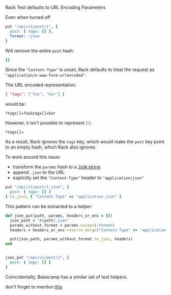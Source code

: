 Rack Test defaults to URL Encoding Parameters

Even when turned off

```ruby
put "/api/v1/post/1", {
  post: { tags: [] },
  format: :json
}
```


Will remove the entire `post` hash:

```ruby
{}
```

Since the `"Content-Type"` is unset, Rack defaults to treat the request as
`"application/x-www-form-urlencoded"`.

The URL encoded representation:

```json
{ "tags": ["foo", "bar"] }
```

would be:

```
?tags[]=foo&tags[]=bar
```

However, it isn't possible to represent `[]`:

```
?tags[]=
```

As a result, Rack ignores the `tags` key, which would make the `post` key point
to an empty hash, which Rack also ignores.

To work around this issue:

* transform the `params` hash to a [`JSON` string][rack-test]
* append `.json` to the URL
* explicitly set the `"Content-Type"` header to `"application/json"`

```ruby
put "/api/v1/post/1.json", {
  post: { tags: [] }
}.to_json, { "Content-Type" => "application.json" }
```

This pattern can be extracted to a helper:

```ruby
def json_put(path, params, headers_or_env = {})
  json_path = "#{path}.json"
  params_without_format = params.except(:format)
  headers = headers_or_env.reverse_merge("Content-Type" => "application/json")

  put(json_path, params_without_format.to_json, headers)
end


json_put "/api/v1/post/1", {
  post: { tags: [] }
}
```

Coincidentally, Basecamp has a similar set of test helpers.

don't forget to mention [this][rails-issue]

[rack-test]: https://github.com/brynary/rack-test/blob/acdbee66fc765f15c2d3a1a372c368fe8ee0a49c/lib/rack/test.rb#L218-L228
[rails-issue]: https://github.com/rails/rails/pull/18790
